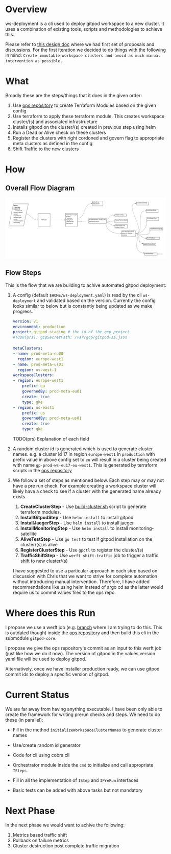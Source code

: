 # Overview
ws-deployment is a cli used to deploy gitpod workspace to a new cluster. It uses a combination of existing tools, scripts and methodologies to achieve this.

Please refer to [this design doc](https://www.notion.so/gitpod/Deployment-Process-Workspace-5f082cc8387447f5940ffb8389bb4fc7) where we had first set of proposals and discussions. For the first iteration we decided to do things with the following in mind:
`Create immutable workspace clusters and avoid as much manual intervention as possible.`

# What
Broadly these are the steps/things that it does in the given order:

1. Use [ops repository](https://github.com/gitpod-io/ops) to create Terraform Modules based on the given config
1. Use terraform to apply these terraform module. This creates workspace cluster/(s) and associated infrastructure
1. Installs gitpod on the cluster/(s) created in previous step using helm
1. Run a Dead or Alive check on these clusters
1. Register the clusters with right cordoned and govern flag to appropriate meta clusters as defined in the config
1. Shift Traffic to the new clusters


# How
## Overall Flow Diagram
![Gitpod Workspace Deployment](ws-deployment-flow.jpg?raw=true "Gitpod Worksapce Deployment")

## Flow Steps
This is the flow that we are building to achive automated gitpod deployment:

1. A config (default `$HOME/ws-deployment.yaml`) is read by the cli `ws-deployment` and validated based on the version. Currently the config looks similar to below but is constantly being updated as we make progress.
    ```yaml
    version: v1
    environment: production
    project: gitpod-staging # the id of the gcp project
    #TODO(prs): gcpSecretPath: /var/gcp/gitpod-sa.json

    metaClusters:
    - name: prod-meta-eu00
      region: europe-west1
    - name: prod-meta-us01
      region: us-west-1
    workspaceClusters:
    - region: europe-west1
        prefix: eu
        governedBy: prod-meta-eu01
        create: true
        type: gke
    - region: us-east1
        prefix: us
        governedBy: prod-meta-us01
        create: true
        type: gke
    ```
    TODO(prs) Explanation of each field
1. A random cluster id is generated which is used to generate cluster names. e.g. a cluster id 17 in region `europe-west1` in `production` with prefix value in above config set to `eu` will result in a cluster being created with name `gp-prod-ws-eu17-eu-west1`. This is generated by terraform scripts in the [ops repository](https://github.com/gitpod-io/ops)
1. We follow a set of steps as mentioned below. Each step may or may not have a pre run check. For example creating a workspace cluster will likely have a check to see if a cluster with the generated name already exists
    1. **CreateClusterStep** - Use [build-cluster.sh](https://github.com/gitpod-io/ops/blob/main/dev/build-ws-cluster/build-ws-cluster.sh) script to generate terraform modules.
    1. **InstallGitpodStep** - Use `helm install` to install gitpod
    1. **InstallJaegerStep** - Use `helm install` to install jaeger
    1. **InstallMonitoringStep** - Use `helm install` to install monitoring-satellite
    1. **AliveTestStep** - Use `go test` to test if gitpod installation on the cluster/(s) is alive
    1. **RegisterClusterStep** - Use `gpctl` to register the cluster/(s)
    1. **TrafficShiftStep** - Use `werft shift-traffic` job to trigger a traffic shift to new cluster/(s)


    I have suggested to use a particular approach in each step based on discussion with Chris that we want to strive for complete automation without introducing manual intervention. Therefore, I have added recommendations like using helm instead of argo cd as the latter would require us to commit values files to the ops repo.



# Where does this Run
I propose we use a werft job (e.g. [branch](https://github.com/gitpod-io/ops/tree/prs/wspace-cluster-auto) where I am trying to do this. This is outdated though) inside the [ops repository](https://github.com/gitpod-io/ops) and then build this cli in the submodule `gitpod-core`.

I propose we give the ops repository's commit as an input to this werft job (just like how we do it now). The version of gitpod in the values version yaml file will be used to deploy gitpod.

Alternatively, once we have installer production ready, we can use gitpod commit ids to deploy a specific version of gitpod.

# Current Status
We are far away from having anything executable. I have been only able to create the framework for writing prerun checks and steps. We need to do these (in parallel):

* Fill in the method `initializeWorkspaceClusterNames` to generate cluster names
* Use/create random id generator
* Code for cli using cobra cli
* Orchestrator module inside the `cmd` to initialize and call appropriate `ISteps`
* Fill in all the implementation of `IStep` and `IPreRun` interfaces


* Basic tests can be added with above tasks but not mandatory

# Next Phase
In the next phase we would want to achive the following:
1. Metrics based traffic shift
1. Rollback on failure metrics
1. Cluster destruction post complete traffic migration